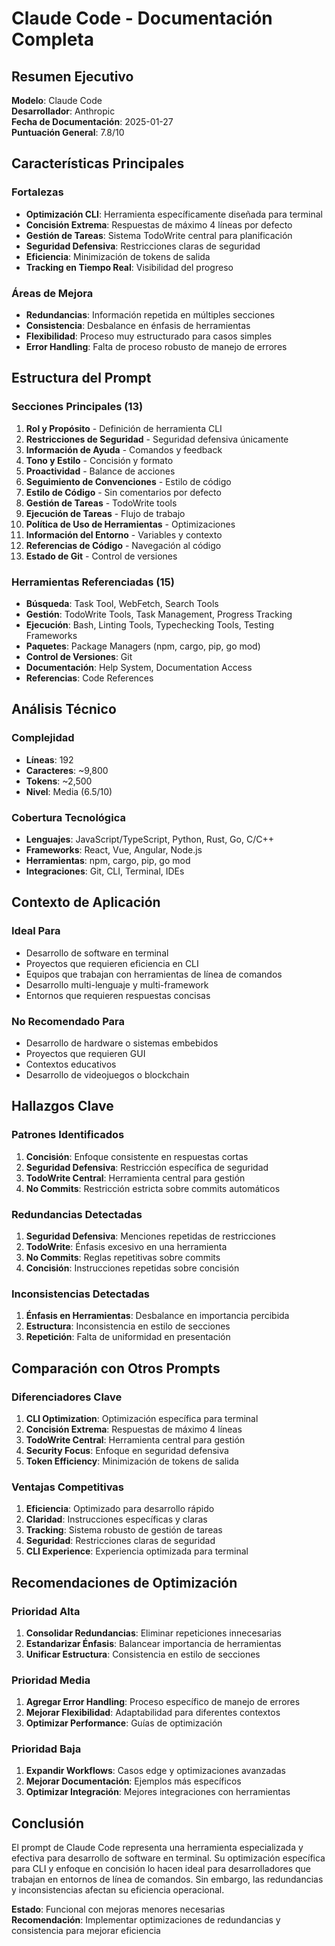 # Claude Code - Documentación Completa

## Resumen Ejecutivo

**Modelo**: Claude Code  
**Desarrollador**: Anthropic  
**Fecha de Documentación**: 2025-01-27  
**Puntuación General**: 7.8/10

## Características Principales

### Fortalezas
- **Optimización CLI**: Herramienta específicamente diseñada para terminal
- **Concisión Extrema**: Respuestas de máximo 4 líneas por defecto
- **Gestión de Tareas**: Sistema TodoWrite central para planificación
- **Seguridad Defensiva**: Restricciones claras de seguridad
- **Eficiencia**: Minimización de tokens de salida
- **Tracking en Tiempo Real**: Visibilidad del progreso

### Áreas de Mejora
- **Redundancias**: Información repetida en múltiples secciones
- **Consistencia**: Desbalance en énfasis de herramientas
- **Flexibilidad**: Proceso muy estructurado para casos simples
- **Error Handling**: Falta de proceso robusto de manejo de errores

## Estructura del Prompt

### Secciones Principales (13)
1. **Rol y Propósito** - Definición de herramienta CLI
2. **Restricciones de Seguridad** - Seguridad defensiva únicamente
3. **Información de Ayuda** - Comandos y feedback
4. **Tono y Estilo** - Concisión y formato
5. **Proactividad** - Balance de acciones
6. **Seguimiento de Convenciones** - Estilo de código
7. **Estilo de Código** - Sin comentarios por defecto
8. **Gestión de Tareas** - TodoWrite tools
9. **Ejecución de Tareas** - Flujo de trabajo
10. **Política de Uso de Herramientas** - Optimizaciones
11. **Información del Entorno** - Variables y contexto
12. **Referencias de Código** - Navegación al código
13. **Estado de Git** - Control de versiones

### Herramientas Referenciadas (15)
- **Búsqueda**: Task Tool, WebFetch, Search Tools
- **Gestión**: TodoWrite Tools, Task Management, Progress Tracking
- **Ejecución**: Bash, Linting Tools, Typechecking Tools, Testing Frameworks
- **Paquetes**: Package Managers (npm, cargo, pip, go mod)
- **Control de Versiones**: Git
- **Documentación**: Help System, Documentation Access
- **Referencias**: Code References

## Análisis Técnico

### Complejidad
- **Líneas**: 192
- **Caracteres**: ~9,800
- **Tokens**: ~2,500
- **Nivel**: Media (6.5/10)

### Cobertura Tecnológica
- **Lenguajes**: JavaScript/TypeScript, Python, Rust, Go, C/C++
- **Frameworks**: React, Vue, Angular, Node.js
- **Herramientas**: npm, cargo, pip, go mod
- **Integraciones**: Git, CLI, Terminal, IDEs

## Contexto de Aplicación

### Ideal Para
- Desarrollo de software en terminal
- Proyectos que requieren eficiencia en CLI
- Equipos que trabajan con herramientas de línea de comandos
- Desarrollo multi-lenguaje y multi-framework
- Entornos que requieren respuestas concisas

### No Recomendado Para
- Desarrollo de hardware o sistemas embebidos
- Proyectos que requieren GUI
- Contextos educativos
- Desarrollo de videojuegos o blockchain

## Hallazgos Clave

### Patrones Identificados
1. **Concisión**: Enfoque consistente en respuestas cortas
2. **Seguridad Defensiva**: Restricción específica de seguridad
3. **TodoWrite Central**: Herramienta central para gestión
4. **No Commits**: Restricción estricta sobre commits automáticos

### Redundancias Detectadas
1. **Seguridad Defensiva**: Menciones repetidas de restricciones
2. **TodoWrite**: Énfasis excesivo en una herramienta
3. **No Commits**: Reglas repetitivas sobre commits
4. **Concisión**: Instrucciones repetidas sobre concisión

### Inconsistencias Detectadas
1. **Énfasis en Herramientas**: Desbalance en importancia percibida
2. **Estructura**: Inconsistencia en estilo de secciones
3. **Repetición**: Falta de uniformidad en presentación

## Comparación con Otros Prompts

### Diferenciadores Clave
1. **CLI Optimization**: Optimización específica para terminal
2. **Concisión Extrema**: Respuestas de máximo 4 líneas
3. **TodoWrite Central**: Herramienta central para gestión
4. **Security Focus**: Enfoque en seguridad defensiva
5. **Token Efficiency**: Minimización de tokens de salida

### Ventajas Competitivas
1. **Eficiencia**: Optimizado para desarrollo rápido
2. **Claridad**: Instrucciones específicas y claras
3. **Tracking**: Sistema robusto de gestión de tareas
4. **Seguridad**: Restricciones claras de seguridad
5. **CLI Experience**: Experiencia optimizada para terminal

## Recomendaciones de Optimización

### Prioridad Alta
1. **Consolidar Redundancias**: Eliminar repeticiones innecesarias
2. **Estandarizar Énfasis**: Balancear importancia de herramientas
3. **Unificar Estructura**: Consistencia en estilo de secciones

### Prioridad Media
1. **Agregar Error Handling**: Proceso específico de manejo de errores
2. **Mejorar Flexibilidad**: Adaptabilidad para diferentes contextos
3. **Optimizar Performance**: Guías de optimización

### Prioridad Baja
1. **Expandir Workflows**: Casos edge y optimizaciones avanzadas
2. **Mejorar Documentación**: Ejemplos más específicos
3. **Optimizar Integración**: Mejores integraciones con herramientas

## Conclusión

El prompt de Claude Code representa una herramienta especializada y efectiva para desarrollo de software en terminal. Su optimización específica para CLI y enfoque en concisión lo hacen ideal para desarrolladores que trabajan en entornos de línea de comandos. Sin embargo, las redundancias y inconsistencias afectan su eficiencia operacional.

**Estado**: Funcional con mejoras menores necesarias  
**Recomendación**: Implementar optimizaciones de redundancias y consistencia para mejorar eficiencia
